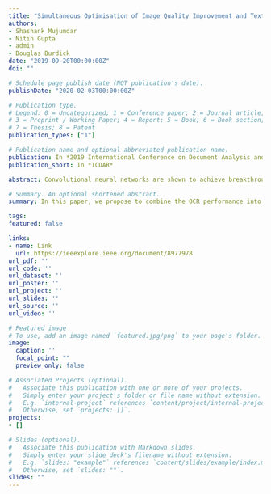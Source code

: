 ```yaml
---
title: "Simultaneous Optimisation of Image Quality Improvement and Text Content Extraction from Scanned Documents"
authors:
- Shashank Mujumdar
- Nitin Gupta
- admin
- Douglas Burdick
date: "2019-09-20T00:00:00Z"
doi: ""

# Schedule page publish date (NOT publication's date).
publishDate: "2020-02-03T00:00:00Z"

# Publication type.
# Legend: 0 = Uncategorized; 1 = Conference paper; 2 = Journal article;
# 3 = Preprint / Working Paper; 4 = Report; 5 = Book; 6 = Book section;
# 7 = Thesis; 8 = Patent
publication_types: ["1"]

# Publication name and optional abbreviated publication name.
publication: In *2019 International Conference on Document Analysis and Recognition (ICDAR)*
publication_short: In *ICDAR*

abstract: Convolutional neural networks are shown to achieve breakthrough performance for the task of single image super resolution (SISR) for natural images. These state-of-the-art (SOA) networks have been adapted to the task of single text image super resolution and have been shown to boost the optical character recognition (OCR) performance. However, these approaches depend on variations of the standard mean squared error (MSE) loss in order to train the SR network for improving the text image quality which does not guarantee optimal OCR performance. In this paper, we propose to combine the OCR performance into the loss function during network training. This results in the generation of high resolution text images that achieve high OCR performance that is comparable to the ground truth high-resolution text images and surpassing those of the SOA baseline results. We define novel intuitive metrics to capture the improvement in the OCR performance and provide extensive experiments to qualitatively and quantitatively assess improvement in the results of our proposed approach against the SOA baselines on the standard UNLV dataset.

# Summary. An optional shortened abstract.
summary: In this paper, we propose to combine the OCR performance into the loss function during training of single image super resolution (SISR) networks for document images. 

tags:
featured: false

links:
- name: Link
  url: https://ieeexplore.ieee.org/document/8977978
url_pdf: ''
url_code: ''
url_dataset: ''
url_poster: ''
url_project: ''
url_slides: ''
url_source: ''
url_video: ''

# Featured image
# To use, add an image named `featured.jpg/png` to your page's folder. 
image:
  caption: ''
  focal_point: ""
  preview_only: false

# Associated Projects (optional).
#   Associate this publication with one or more of your projects.
#   Simply enter your project's folder or file name without extension.
#   E.g. `internal-project` references `content/project/internal-project/index.md`.
#   Otherwise, set `projects: []`.
projects:
- []

# Slides (optional).
#   Associate this publication with Markdown slides.
#   Simply enter your slide deck's filename without extension.
#   E.g. `slides: "example"` references `content/slides/example/index.md`.
#   Otherwise, set `slides: ""`.
slides: ""
---
```



